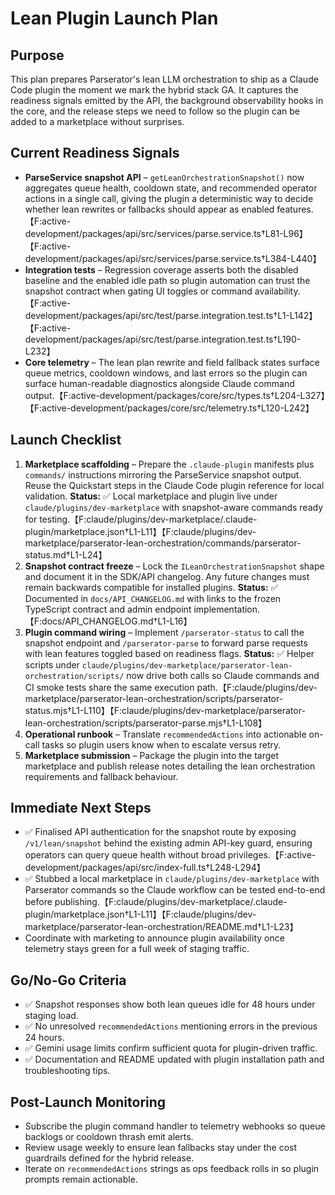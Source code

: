 # Lean Plugin Launch Plan

## Purpose
This plan prepares Parserator's lean LLM orchestration to ship as a Claude Code plugin the moment we mark the hybrid stack GA. It captures the readiness signals emitted by the API, the background observability hooks in the core, and the release steps we need to follow so the plugin can be added to a marketplace without surprises.

## Current Readiness Signals
- **ParseService snapshot API** – `getLeanOrchestrationSnapshot()` now aggregates queue health, cooldown state, and recommended operator actions in a single call, giving the plugin a deterministic way to decide whether lean rewrites or fallbacks should appear as enabled features.【F:active-development/packages/api/src/services/parse.service.ts†L81-L96】【F:active-development/packages/api/src/services/parse.service.ts†L384-L440】
- **Integration tests** – Regression coverage asserts both the disabled baseline and the enabled idle path so plugin automation can trust the snapshot contract when gating UI toggles or command availability.【F:active-development/packages/api/src/test/parse.integration.test.ts†L1-L142】【F:active-development/packages/api/src/test/parse.integration.test.ts†L190-L232】
- **Core telemetry** – The lean plan rewrite and field fallback states surface queue metrics, cooldown windows, and last errors so the plugin can surface human-readable diagnostics alongside Claude command output.【F:active-development/packages/core/src/types.ts†L204-L327】【F:active-development/packages/core/src/telemetry.ts†L120-L242】

## Launch Checklist
1. **Marketplace scaffolding** – Prepare the `.claude-plugin` manifests plus `commands/` instructions mirroring the ParseService snapshot output. Reuse the Quickstart steps in the Claude Code plugin reference for local validation. **Status:** ✅ Local marketplace and plugin live under `claude/plugins/dev-marketplace` with snapshot-aware commands ready for testing.【F:claude/plugins/dev-marketplace/.claude-plugin/marketplace.json†L1-L11】【F:claude/plugins/dev-marketplace/parserator-lean-orchestration/commands/parserator-status.md†L1-L24】
2. **Snapshot contract freeze** – Lock the `ILeanOrchestrationSnapshot` shape and document it in the SDK/API changelog. Any future changes must remain backwards compatible for installed plugins. **Status:** ✅ Documented in `docs/API_CHANGELOG.md` with links to the frozen TypeScript contract and admin endpoint implementation.【F:docs/API_CHANGELOG.md†L1-L16】
3. **Plugin command wiring** – Implement `/parserator-status` to call the snapshot endpoint and `/parserator-parse` to forward parse requests with lean features toggled based on readiness flags. **Status:** ✅ Helper scripts under `claude/plugins/dev-marketplace/parserator-lean-orchestration/scripts/` now drive both calls so Claude commands and CI smoke tests share the same execution path.【F:claude/plugins/dev-marketplace/parserator-lean-orchestration/scripts/parserator-status.mjs†L1-L110】【F:claude/plugins/dev-marketplace/parserator-lean-orchestration/scripts/parserator-parse.mjs†L1-L108】
4. **Operational runbook** – Translate `recommendedActions` into actionable on-call tasks so plugin users know when to escalate versus retry.
5. **Marketplace submission** – Package the plugin into the target marketplace and publish release notes detailing the lean orchestration requirements and fallback behaviour.

## Immediate Next Steps
- ✅ Finalised API authentication for the snapshot route by exposing `/v1/lean/snapshot` behind the existing admin API-key guard, ensuring operators can query queue health without broad privileges.【F:active-development/packages/api/src/index-full.ts†L248-L294】
- ✅ Stubbed a local marketplace in `claude/plugins/dev-marketplace` with Parserator commands so the Claude workflow can be tested end-to-end before publishing.【F:claude/plugins/dev-marketplace/.claude-plugin/marketplace.json†L1-L11】【F:claude/plugins/dev-marketplace/parserator-lean-orchestration/README.md†L1-L23】
- Coordinate with marketing to announce plugin availability once telemetry stays green for a full week of staging traffic.

## Go/No-Go Criteria
- ✅ Snapshot responses show both lean queues idle for 48 hours under staging load.
- ✅ No unresolved `recommendedActions` mentioning errors in the previous 24 hours.
- ✅ Gemini usage limits confirm sufficient quota for plugin-driven traffic.
- ✅ Documentation and README updated with plugin installation path and troubleshooting tips.

## Post-Launch Monitoring
- Subscribe the plugin command handler to telemetry webhooks so queue backlogs or cooldown thrash emit alerts.
- Review usage weekly to ensure lean fallbacks stay under the cost guardrails defined for the hybrid release.
- Iterate on `recommendedActions` strings as ops feedback rolls in so plugin prompts remain actionable.
